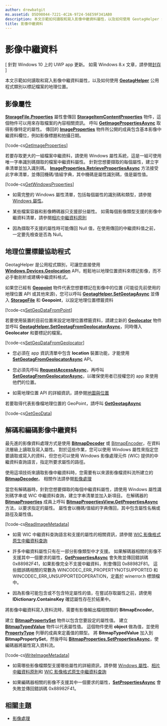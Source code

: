 ```yaml
---
author: drewbatgit
ms.assetid: D5D98044-7221-4C2A-9724-56E59F341AB0
description: 本文示範如何讀取和寫入影像中繼資料屬性，以及如何使用 GeotagHelper 公用程式類別以標記檔案的地理位置。
title: 影像中繼資料
---
```


# 影像中繼資料

\[ 針對 Windows 10 上的 UWP app 更新。 如需 Windows 8.x 文章，請參閱[封存](http://go.microsoft.com/fwlink/p/?linkid=619132) \]


本文示範如何讀取和寫入影像中繼資料屬性，以及如何使用 [**GeotagHelper**](https://msdn.microsoft.com/library/windows/apps/dn903683) 公用程式類別以標記檔案的地理位置。

## 影像屬性

[
            **StorageFile.Properties**](https://msdn.microsoft.com/library/windows/apps/br227225) 屬性會傳回 [**StorageItemContentProperties**](https://msdn.microsoft.com/library/windows/apps/hh770642) 物件，這個物件可以用來存取檔案的內容相關資訊。 呼叫 [**GetImagePropertiesAsync**](https://msdn.microsoft.com/library/windows/apps/hh770646) 取得影像特定的屬性。 傳回的 [**ImageProperties**](https://msdn.microsoft.com/library/windows/apps/br207718) 物件所公開的成員包含基本影像中繼資料欄位，例如影像標題和拍攝日期。

[!code-cs[GetImageProperties](./code/ImagingWin10/cs/MainPage.xaml.cs#SnippetGetImageProperties)]

若要存取更大的一組檔案中繼資料，請使用 Windows 屬性系統，這是一組可使用唯一字串識別碼擷取的檔案中繼資料屬性。 針對您想要擷取的每個屬性，建立字串清單並加入識別碼。 [
            **ImageProperties.RetrievePropertiesAsync**](https://msdn.microsoft.com/library/windows/apps/br207732) 方法接受此字串清單，並傳回機碼/值組字典，其中機碼是屬性識別碼，值是屬性值。

[!code-cs[GetWindowsProperties](./code/ImagingWin10/cs/MainPage.xaml.cs#SnippetGetWindowsProperties)]

-   如需完整的 Windows 屬性清單，包括每個屬性的識別碼和類型，請參閱 [Windows 屬性](https://msdn.microsoft.com/library/windows/desktop/dd561977)。

-   某些檔案容器和影像轉碼器只支援部分屬性。 如需每個影像類型支援的影像中繼資料清單，請參閱[相片中繼資料原則](https://msdn.microsoft.com/library/windows/desktop/ee872003)

-   因為擷取不支援的屬性時可能傳回 Null 值，在使用傳回的中繼資料值之前，一定要先檢查是否為 Null。

## 地理位置標籤協助程式

GeotagHelper 是公用程式類別，可讓您直接使用 [**Windows.Devices.Geolocation**](https://msdn.microsoft.com/library/windows/apps/br225603) API，輕鬆地以地理位置資料來標記影像，而不必手動剖析或建構中繼資料格式。

如果您已經有 [**Geopoint**](https://msdn.microsoft.com/library/windows/apps/dn263675) 物件代表您想要標記在影像中的位置 (可能從先前使用的地理位置 API 或其他來源)，您可以呼叫 [**GeotagHelper.SetGeotagAsync**](https://msdn.microsoft.com/library/windows/apps/dn903685) 並傳入 [**StorageFile**](https://msdn.microsoft.com/library/windows/apps/br227171) 和 **Geopoint**，以設定地理位置標籤資料

[!code-cs[SetGeoDataFromPoint](./code/ImagingWin10/cs/MainPage.xaml.cs#SnippetSetGeoDataFromPoint)]

若要使用裝置的目前位置來設定地理位置標籤資料，請建立新的 [**Geolocator**](https://msdn.microsoft.com/library/windows/apps/br225534) 物件並呼叫 [**GeotagHelper.SetGeotagFromGeolocatorAsync**](https://msdn.microsoft.com/library/windows/apps/dn903686)，同時傳入 **Geolocator** 和要標記的檔案。

[!code-cs[SetGeoDataFromGeolocator](./code/ImagingWin10/cs/MainPage.xaml.cs#SnippetSetGeoDataFromGeolocator)]

-   您必須在 app 資訊清單中包含 **location** 裝置功能，才能使用 [**SetGeotagFromGeolocatorAsync**](https://msdn.microsoft.com/library/windows/apps/dn903686) API。

-   您必須先呼叫 [**RequestAccessAsync**](https://msdn.microsoft.com/library/windows/apps/dn859152)，再呼叫 [**SetGeotagFromGeolocatorAsync**](https://msdn.microsoft.com/library/windows/apps/dn903686)，以確保使用者已授權您的 app 來使用他們的位置。

-   如需地理位置 API 的詳細資訊，請參閱[地圖與位置](https://msdn.microsoft.com/library/windows/apps/mt219699)

若要取得代表影像檔地理位置的 GeoPoint，請呼叫 [**GetGeotagAsync**](https://msdn.microsoft.com/library/windows/apps/dn903684)

[!code-cs[GetGeoData](./code/ImagingWin10/cs/MainPage.xaml.cs#SnippetGetGeoData)]

## 解碼和編碼影像中繼資料

最先進的影像資料處理方式是使用 [**BitmapDecoder**](https://msdn.microsoft.com/library/windows/apps/br226176) 或 [BitmapEncoder](bitmapencoder-options-reference.md)，在資料流層級上讀取及寫入屬性。 對於這些作業，您可以使用 Windows 屬性來指定您要讀取或寫入的資料，但您也可以使用 Windows 影像處理元件 (WIC) 提供的中繼資料查詢語言，指定所要求屬性的路徑。

使用這項技術來讀取影像中繼資料時，您需要有以來源影像檔資料流所建立的 [**BitmapDecoder**](https://msdn.microsoft.com/library/windows/apps/br226176)。 相關作法請參閱[影像處理](imaging.md)

當您有解碼器時，針對您想要擷取的每個中繼資料屬性，請使用 Windows 屬性識別碼字串或 WIC 中繼資料查詢，建立字串清單並加入新項目。 在解碼器的 [**BitmapProperties**](https://msdn.microsoft.com/library/windows/apps/br226248) 成員上呼叫 [**BitmapPropertiesView.GetPropertiesAsync**](https://msdn.microsoft.com/library/windows/apps/br226250) 方法，以要求指定的屬性。 屬性會以機碼/值組的字典傳回，其中包含屬性名稱或路徑及屬性值。

[!code-cs[ReadImageMetadata](./code/ImagingWin10/cs/MainPage.xaml.cs#SnippetReadImageMetadata)]

-   如需 WIC 中繼資料查詢語言和支援的屬性的相關資訊，請參閱 [WIC 影像格式原生中繼資料查詢](https://msdn.microsoft.com/library/windows/desktop/ee719904)

-   許多中繼資料屬性只有在一部分影像類型中才支援。 如果解碼器相關的影像不支援其中一個要求的屬性，[**GetPropertiesAsync**](https://msdn.microsoft.com/library/windows/apps/br226250) 會失敗並傳回錯誤碼 0x88982F41，如果影像完全不支援中繼資料，則會傳回 0x88982F81。 這些錯誤碼相關的常數為 WINCODEC\_ERR\_PROPERTYNOTSUPPORTED 和 WINCODEC\_ERR\_UNSUPPORTEDOPERATION，定義於 winerror.h 標頭檔中。
-   因為影像可能包含或不包含特定屬性的值，在嘗試存取屬性之前，請使用 **IDictionary.ContainsKey** 確認屬性存在於結果中。

將影像中繼資料寫入資料流時，需要有影像輸出檔相關聯的 **BitmapEncoder**。

建立 [**BitmapPropertySet**](https://msdn.microsoft.com/library/windows/apps/hh974338) 物件以包含您要設定的屬性值。 建立 [**BitmapTypedValue**](https://msdn.microsoft.com/library/windows/apps/hh700687) 物件以代表屬性值。 這個物件使用 **object** 做為值，並使用 [**PropertyType**](https://msdn.microsoft.com/library/windows/apps/br225871) 列舉的成員來定義值的類型。 將 **BitmapTypedValue** 加入到 **BitmapPropertySet**，然後呼叫 [**BitmapProperties.SetPropertiesAsync**](https://msdn.microsoft.com/library/windows/apps/br226252)，使編碼器將屬性寫入資料流。

[!code-cs[WriteImageMetadata](./code/ImagingWin10/cs/MainPage.xaml.cs#SnippetWriteImageMetadata)]

-   如需哪些影像檔類型支援哪些屬性的詳細資訊，請參閱 [Windows 屬性](https://msdn.microsoft.com/library/windows/desktop/dd561977)、[相片中繼資料原則](https://msdn.microsoft.com/library/windows/desktop/ee872003)和 [WIC 影像格式原生中繼資料查詢](https://msdn.microsoft.com/library/windows/desktop/ee719904)

-   如果編碼器相關的影像不支援其中一個要求的屬性，[**SetPropertiesAsync**](https://msdn.microsoft.com/library/windows/apps/br226252) 會失敗並傳回錯誤碼 0x88982F41。

## 相關主題

* [影像處理](imaging.md)
 

 






<!--HONumber=May16_HO2-->



